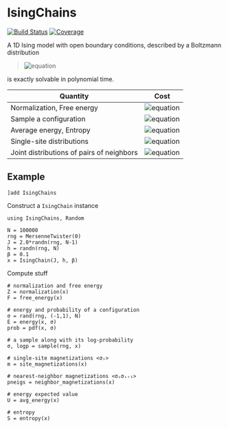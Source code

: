 # IsingChains

[![Build Status](https://github.com/stecrotti/IsingChains.jl/actions/workflows/CI.yml/badge.svg?branch=main)](https://github.com/stecrotti/IsingChains.jl/actions/workflows/CI.yml?query=branch%3Amain)
[![Coverage](https://codecov.io/gh/stecrotti/IsingChains.jl/branch/main/graph/badge.svg)](https://codecov.io/gh/stecrotti/IsingChains.jl)

A 1D Ising model with open boundary conditions, described by a Boltzmann distribution

>![equation](https://latex.codecogs.com/svg.image?p(\boldsymbol\sigma|\boldsymbol{J},&space;\boldsymbol{h},&space;\beta)&space;=&space;\frac{1}{Z_{\boldsymbol{J},&space;\boldsymbol{h},&space;\beta}}\exp\left[\beta\left(\sum_{i=1}^{N-1}J_i\sigma_i\sigma_{i+1}&space;&plus;\sum_{i=1}^Nh_i\sigma_i\right)\right],\quad\boldsymbol\sigma\in\\{-1,1\\}^N)

is exactly solvable in polynomial time.


| Quantity | Cost          |
| ------------- | ----------- |
| Normalization, Free energy      |  ![equation](https://latex.codecogs.com/svg.image?\mathcal{O}(N)) |
| Sample a configuration      |  ![equation](https://latex.codecogs.com/svg.image?\mathcal{O}(N)) |
| Average energy, Entropy |  ![equation](https://latex.codecogs.com/svg.image?\mathcal{O}(N))  |
| Single-site distributions  | ![equation](https://latex.codecogs.com/svg.image?\mathcal{O}(N))     |
| Joint distributions of pairs of neighbors | ![equation](https://latex.codecogs.com/svg.image?\mathcal{O}(N))     |

## Example
```
]add IsingChains
```
Construct a `IsingChain` instance
```
using IsingChains, Random

N = 100000
rng = MersenneTwister(0)
J = 2.0*randn(rng, N-1)
h = randn(rng, N)
β = 0.1
x = IsingChain(J, h, β)
```
Compute stuff
```
# normalization and free energy
Z = normalization(x)
F = free_energy(x)

# energy and probability of a configuration
σ = rand(rng, (-1,1), N) 
E = energy(x, σ)
prob = pdf(x, σ)

# a sample along with its log-probability 
σ, logp = sample(rng, x)

# single-site magnetizations <σᵢ>
m = site_magnetizations(x)

# nearest-neighbor magnetizations <σᵢσᵢ₊₁>
pneigs = neighbor_magnetizations(x)

# energy expected value
U = avg_energy(x)

# entropy
S = entropy(x)
```
